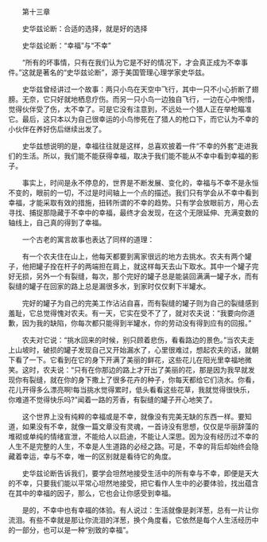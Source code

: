 　　第十三章

　　史华兹论断：合适的选择，就是好的选择

　　史华兹论断：“幸福”与“不幸”

　　“所有的坏事情，只有在我们认为它是不好的情况下，才会真正成为不幸事件。”这就是著名的“史华兹论断”，源于美国管理心理学家史华兹。

　　史华兹曾经讲过一个故事：两只小鸟在天空中飞行，其中一只不小心折断了翅膀。无奈，它只好就地栖息疗伤。而另一只小鸟一边独自飞行，一边在心中惋惜，觉得伙伴受了伤，太不幸了。可是它没有注意到，不远处一个猎人正在举枪瞄准它。最后，这只本以为自己很幸运的小鸟惨死在了猎人的枪口下，而它认为不幸的小伙伴在养好伤后继续出发了。

　　史华兹想说明的是，幸福往往就是这样，总喜欢披着一件“不幸的外套”走进我们的生活。所以，我们能不能获得幸福，取决于我们能不能从不幸中看到幸福的影子。

　　事实上，时间是永不停息的，世界是不断发展、变化的，幸福与不幸不是永恒不变的，眼前的一切，不过是时间轴上一个点的描述。我们只有学会从不幸中看到幸福，才能采取有效的措施，扭转所谓的不幸的趋势。只有学会放眼前方，用心去寻找、捕捉那隐藏于不幸中的幸福，最终才会发现，在这个无限延伸、充满变数的轴线上，自己真的得到了幸福。

　　一个古老的寓言故事也表达了同样的道理：

　　有一个农夫住在山上，他每天都要到离家很远的地方去挑水。农夫有两个罐子，他把罐子拴在杆子的两端担在肩上，就这样每天去山下取水。其中一个罐子完好无损，另外一个有裂缝，每次，那个完好的罐子总是能装回满满一罐子水，而有裂缝的罐子在回家的路上总是漏很多水，到家时仅仅剩下半罐水。

　　完好的罐子为自己的完美工作沾沾自喜，而有裂缝的罐子则为自己的裂缝感到羞耻，它总觉得愧对农夫。有一天，它实在受不了了，就对农夫说：“我要向你道歉，因为我的缺陷，你每次都只能得到半罐水，你的劳动没有得到应有的回报。”

　　农夫对它说：“挑水回来的时候，别只顾着悲伤，看看路边的景色。”当农夫走上山坡时，破损的罐子发现自己又开始漏水了，心里很难过，想起农夫的话，就朝下看了一下。它看到在它的身下开满了美丽的鲜花，这些花儿在阳光里幸福地微笑。这时，农夫说：“只有在你那边的路上才开出了美丽的花，那是因为我早就发现你有裂缝，就在你的身下撒上了很多花卉的种子，你每天都给它们浇水。你看，花儿开得多么漂亮啊!每当挑水觉得累时，低头看看这些花草，我就觉得很快乐，你难道不觉得快乐吗?”闻着一路的芳香，有裂缝的罐子开心地笑了。

　　这个世界上没有纯粹的幸福或是不幸，就像没有完美无缺的东西一样。要知道，如果没有不幸，就像一篇文章没有灵魂，一首诗没有思想，仅仅是华丽辞藻的堆砌或单纯的情绪宣泄，不能给人以启迪，不能让人深思。因为没有经历过不幸的人生不是完整的人生，不幸是人生道路的必经之路。可是，不幸的背后却始终会隐藏着幸运，幸与不幸，唯一的区别就是看待它的角度。

　　史华兹论断告诉我们，要学会坦然地接受生活中的所有幸与不幸，即便是天大的不幸，只要我们能以平常心坦然地接受，把它看作人生中的必要体验，找出蕴含在其中的幸福的因子，那么，它也会让你感受到幸福。

　　是的，不幸中也有幸福的体验。有人说过：生活就像是剥洋葱，总有一片让你流泪。有些不幸就是那让你流泪的洋葱，换个角度看，它依然是每个人生活经历中的一部分，也可以是一种“别致的幸福”。